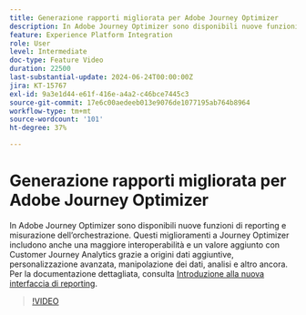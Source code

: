 ```yaml
---
title: Generazione rapporti migliorata per Adobe Journey Optimizer
description: In Adobe Journey Optimizer sono disponibili nuove funzioni di reporting e misurazione dell’orchestrazione. Questi miglioramenti apportati a Journey Optimizer includono anche una maggiore interoperabilità e valore aggiunto con Customer Journey Analytics attraverso origini dati aggiuntive, personalizzazione avanzata, manipolazione dei dati, analisi e altro ancora.
feature: Experience Platform Integration
role: User
level: Intermediate
doc-type: Feature Video
duration: 22500
last-substantial-update: 2024-06-24T00:00:00Z
jira: KT-15767
exl-id: 9a3e1d44-e61f-416e-a4a2-c46bce7445c3
source-git-commit: 17e6c00aedeeb013e9076de1077195ab764b8964
workflow-type: tm+mt
source-wordcount: '101'
ht-degree: 37%

---
```


# Generazione rapporti migliorata per Adobe Journey Optimizer

In Adobe Journey Optimizer sono disponibili nuove funzioni di reporting e misurazione dell’orchestrazione. Questi miglioramenti a Journey Optimizer includono anche una maggiore interoperabilità e un valore aggiunto con Customer Journey Analytics grazie a origini dati aggiuntive, personalizzazione avanzata, manipolazione dei dati, analisi e altro ancora. Per la documentazione dettagliata, consulta [Introduzione alla nuova interfaccia di reporting](https://experienceleague.adobe.com/it/docs/journey-optimizer/using/channel-report/report-gs-cja).

>[!VIDEO](https://video.tv.adobe.com/v/3430413/?learn=on)
